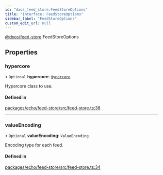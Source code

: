 ```yaml
---
id: "dxos_feed_store.FeedStoreOptions"
title: "Interface: FeedStoreOptions"
sidebar_label: "FeedStoreOptions"
custom_edit_url: null
---
```


[@dxos/feed-store](../modules/dxos_feed_store.md).FeedStoreOptions

## Properties

### hypercore

• `Optional` **hypercore**: [`Hypercore`](../modules/dxos_feed_store.md#hypercore)

Hypercore class to use.

#### Defined in

[packages/echo/feed-store/src/feed-store.ts:38](https://github.com/dxos/protocols/blob/6f4c34af3/packages/echo/feed-store/src/feed-store.ts#L38)

___

### valueEncoding

• `Optional` **valueEncoding**: `ValueEncoding`

Encoding type for each feed.

#### Defined in

[packages/echo/feed-store/src/feed-store.ts:34](https://github.com/dxos/protocols/blob/6f4c34af3/packages/echo/feed-store/src/feed-store.ts#L34)
